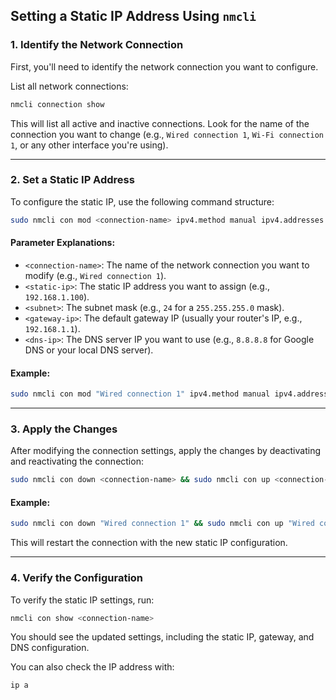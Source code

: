 ## Setting a Static IP Address Using `nmcli`

### 1. Identify the Network Connection
First, you'll need to identify the network connection you want to configure.

List all network connections:

```sh
nmcli connection show
```

This will list all active and inactive connections. Look for the name of the connection you want to change (e.g., `Wired connection 1`, `Wi-Fi connection 1`, or any other interface you're using).

---

### 2. Set a Static IP Address
To configure the static IP, use the following command structure:

```sh
sudo nmcli con mod <connection-name> ipv4.method manual ipv4.addresses <static-ip>/<subnet> ipv4.gateway <gateway-ip> ipv4.dns <dns-ip>
```

#### Parameter Explanations:
- `<connection-name>`: The name of the network connection you want to modify (e.g., `Wired connection 1`).
- `<static-ip>`: The static IP address you want to assign (e.g., `192.168.1.100`).
- `<subnet>`: The subnet mask (e.g., `24` for a `255.255.255.0` mask).
- `<gateway-ip>`: The default gateway IP (usually your router's IP, e.g., `192.168.1.1`).
- `<dns-ip>`: The DNS server IP you want to use (e.g., `8.8.8.8` for Google DNS or your local DNS server).

#### Example:
```sh
sudo nmcli con mod "Wired connection 1" ipv4.method manual ipv4.addresses 192.168.1.100/24 ipv4.gateway 192.168.1.1 ipv4.dns 8.8.8.8
```

---

### 3. Apply the Changes
After modifying the connection settings, apply the changes by deactivating and reactivating the connection:

```sh
sudo nmcli con down <connection-name> && sudo nmcli con up <connection-name>
```

#### Example:
```sh
sudo nmcli con down "Wired connection 1" && sudo nmcli con up "Wired connection 1"
```

This will restart the connection with the new static IP configuration.

---

### 4. Verify the Configuration
To verify the static IP settings, run:

```sh
nmcli con show <connection-name>
```

You should see the updated settings, including the static IP, gateway, and DNS configuration.

You can also check the IP address with:

```sh
ip a
```
